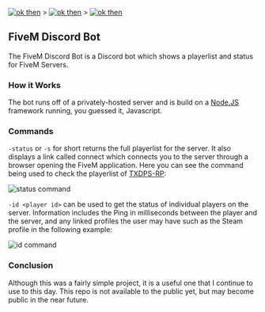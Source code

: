 [![ok then](https://img.shields.io/badge/-Home-blue)](https://astonaceman.github.io) > [![ok then](https://img.shields.io/badge/-Projects-blue)](https://astonaceman.github.io/projects) > [![ok then](https://img.shields.io/badge/-FiveM%20Discord%20Bot-blue)](https://astonaceman.github.io/projects/fivemdiscordbot)

## FiveM Discord Bot
The FiveM Discord Bot is a Discord bot which shows a playerlist and status for FiveM Servers.

### How it Works
The bot runs off of a privately-hosted server and is build on a [Node.JS](https://nodejs.org)  framework running, you guessed it, Javascript.

### Commands
`-status` or `-s` for short returns the full playerlist for the server. It also displays a link called connect which connects you to the server through a browser opening the FiveM application. Here you can see the command being used to check the playerlist of [TXDPS-RP](https://txdps-rp.com/):

![status command](https://astonaceman.github.io/resources/img1.PNG)

`-id <player id>` can be used to get the status of individual players on the server. Information includes the Ping in milliseconds between the player and the server, and any linked profiles the user may have such as the Steam profile in the following example:

![id command](https://astonaceman.github.io/resources/img2.PNG)

### Conclusion
Although this was a fairly simple project, it is a useful one that I continue to use to this day. This repo is not available to the public yet, but may become public in the near future.
